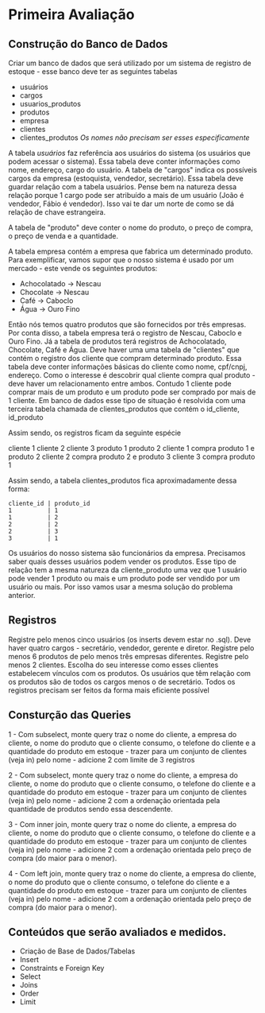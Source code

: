 # Primeira Avaliação


## Construção do Banco de Dados


Criar um banco de dados que será utilizado por um sistema de registro de estoque - esse banco deve ter as seguintes tabelas
* usuários
* cargos
* usuarios_produtos
* produtos
* empresa
* clientes
* clientes_produtos
*Os nomes não precisam ser esses especificamente*


A tabela *usuários* faz referência aos usuários do sistema (os usuários que podem acessar o sistema). Essa tabela deve conter informações como nome, endereço, cargo do usuário.
A tabela de "cargos" indica os possíveis cargos da empresa (estoquista, vendedor, secretário). Essa tabela deve guardar relação com a tabela usuários. Pense bem na natureza dessa relação porque 1 cargo pode ser atribuído a mais de um usuário (João é vendedor, Fábio é vendedor). Isso vai te dar um norte de como se dá relação de chave estrangeira.


A tabela de "produto" deve conter o nome do produto, o preço de compra, o preço de venda e a quantidade.


A tabela empresa contém a empresa que fabrica um determinado produto. Para exemplificar, vamos supor que o nosso sistema é usado por um mercado - este vende os seguintes produtos:


* Achocolatado -> Nescau
* Chocolate -> Nescau
* Café -> Caboclo
* Água -> Ouro Fino


Então nós temos quatro produtos que são fornecidos por três empresas. Por conta disso, a tabela empresa terá o registro de Nescau, Caboclo e Ouro Fino. Já a tabela de produtos terá registros de Achocolatado, Chocolate, Café e Água. Deve haver uma uma tabela de "clientes" que contém o registro dos cliente que compram determinado produto. Essa tabela deve conter informações básicas do cliente como nome, cpf/cnpj, endereço. Como o interesse é descobrir qual cliente compra qual produto - deve haver um relacionamento entre ambos. Contudo 1 cliente pode comprar mais de um produto e um produto pode ser comprado por mais de 1 cliente. Em banco de dados esse tipo de situação é resolvida com uma terceira tabela chamada de clientes_produtos que contém o id_cliente, id_produto


Assim sendo, os registros ficam da seguinte espécie


cliente 1
cliente 2
cliente 3
produto 1
produto 2
cliente 1 compra produto 1 e produto 2
cliente 2 compra produto 2 e produto 3
cliente 3 compra produto 1


Assim sendo, a tabela clientes_produtos fica aproximadamente dessa forma:


```
cliente_id | produto_id
1          | 1
1          | 2
2          | 2
2          | 3
3          | 1
```


Os usuários do nosso sistema são funcionários da empresa. Precisamos saber quais desses usuários podem vender os produtos. Esse tipo de relação tem a mesma natureza da cliente_produto uma vez que 1 usuário pode vender 1 produto ou mais e um produto pode ser vendido por um usuário ou mais. Por isso vamos usar a mesma solução do problema anterior.


## Registros


Registre pelo menos cinco usuários (os inserts devem estar no .sql).
Deve haver quatro cargos - secretário, vendedor, gerente e diretor.
Registre pelo menos 6 produtos de pelo menos três empresas diferentes.
Registre pelo menos 2 clientes. Escolha do seu interesse como esses clientes estabelecem vínculos com os produtos.
Os usuários que têm relação com os produtos são de todos os cargos menos o de secretário.
Todos os registros precisam ser feitos da forma mais eficiente possível


## Consturção das Queries


1 - Com subselect, monte query traz o nome do cliente, a empresa do cliente, o nome do produto que o cliente consumo, o telefone do cliente e a quantidade do produto em estoque - trazer para um conjunto de clientes (veja in) pelo nome - adicione 2 com limite de 3 registros

2 - Com subselect, monte query traz o nome do cliente, a empresa do cliente, o nome do produto que o cliente consumo, o telefone do cliente e a quantidade do produto em estoque - trazer para um conjunto de clientes (veja in) pelo nome - adicione 2 com a ordenação orientada pela quantidade de produtos sendo essa descendente.

3 - Com inner join, monte query traz o nome do cliente, a empresa do cliente, o nome do produto que o cliente consumo, o telefone do cliente e a quantidade do produto em estoque - trazer para um conjunto de clientes (veja in) pelo nome - adicione 2 com a ordenação orientada pelo preço de compra (do maior para o menor).
 
4 - Com left join, monte query traz o nome do cliente, a empresa do cliente, o nome do produto que o cliente consumo, o telefone do cliente e a quantidade do produto em estoque - trazer para um conjunto de clientes (veja in) pelo nome - adicione 2 com a ordenação orientada pelo preço de compra (do maior para o menor).

 
## Conteúdos que serão avaliados e medidos.

* Criação de Base de Dados/Tabelas
* Insert
* Constraints e Foreign Key
* Select
* Joins
* Order
* Limit
 
 

